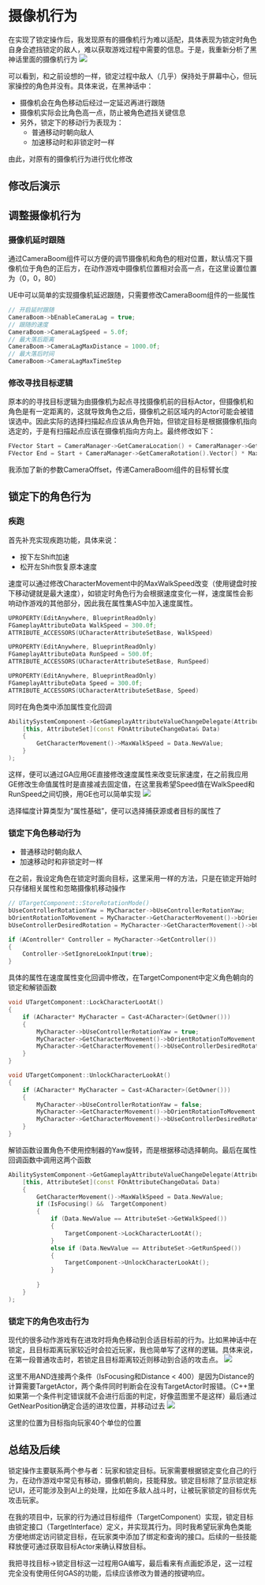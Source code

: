 # 摄像机行为

在实现了锁定操作后，我发现原有的摄像机行为难以适配，具体表现为锁定时角色自身会遮挡锁定的敌人，难以获取游戏过程中需要的信息。于是，我重新分析了黑神话里面的摄像机行为
![](../../Ref/Gifs/锁定下的移动.gif)

可以看到，和之前设想的一样，锁定过程中敌人（几乎）保持处于屏幕中心，但玩家操控的角色并没有。具体来说，在黑神话中：
* 摄像机会在角色移动后经过一定延迟再进行跟随
* 摄像机实际会比角色高一点，防止被角色遮挡关键信息
* 另外，锁定下的移动行为表现为：
    * 普通移动时朝向敌人
    * 加速移动时和非锁定时一样

由此，对原有的摄像机行为进行优化修改

## 修改后演示

## 调整摄像机行为

### 摄像机延时跟随

通过CameraBoom组件可以方便的调节摄像机和角色的相对位置，默认情况下摄像机位于角色的正后方，在动作游戏中摄像机位置相对会高一点，在这里设置位置为（0，0，80）

UE中可以简单的实现摄像机延迟跟随，只需要修改CameraBoom组件的一些属性
```C++
// 开启延时跟随
CameraBoom->bEnableCameraLag = true;
// 跟随的速度
CameraBoom->CameraLagSpeed = 5.0f; 
// 最大落后距离
CameraBoom->CameraLagMaxDistance = 1000.0f;
// 最大落后时间
CameraBoom->CameraLagMaxTimeStep
```

### 修改寻找目标逻辑

原本的的寻找目标逻辑为由摄像机为起点寻找摄像机前的目标Actor，但摄像机和角色是有一定距离的，这就导致角色之后，摄像机之前区域内的Actor可能会被错误选中。因此实际的选择扫描起点应该从角色开始，但锁定目标是根据摄像机指向选定的，于是有扫描起点应该在摄像机指向方向上。最终修改如下：
```C++
FVector Start = CameraManager->GetCameraLocation() + CameraManager->GetCameraRotation().Vector() * CameraOffset;
FVector End = Start + CameraManager->GetCameraRotation().Vector() * MaxDistance;
```
我添加了新的参数CameraOffset，传递CameraBoom组件的目标臂长度

## 锁定下的角色行为
### 疾跑
首先补充实现疾跑功能，具体来说：
* 按下左Shift加速
* 松开左Shift恢复原本速度

速度可以通过修改CharacterMovement中的MaxWalkSpeed改变（使用键盘时按下移动键就是最大速度），如锁定时角色行为会根据速度变化一样，速度属性会影响动作游戏的其他部分，因此我在属性集AS中加入速度属性。
```C++
UPROPERTY(EditAnywhere, BlueprintReadOnly)
FGameplayAttributeData WalkSpeed = 300.0f;
ATTRIBUTE_ACCESSORS(UCharacterAttributeSetBase, WalkSpeed)

UPROPERTY(EditAnywhere, BlueprintReadOnly)
FGameplayAttributeData RunSpeed = 500.0f;
ATTRIBUTE_ACCESSORS(UCharacterAttributeSetBase, RunSpeed)

UPROPERTY(EditAnywhere, BlueprintReadOnly)
FGameplayAttributeData Speed = 300.0f;
ATTRIBUTE_ACCESSORS(UCharacterAttributeSetBase, Speed)
```
同时在角色类中添加属性变化回调
```C++
AbilitySystemComponent->GetGameplayAttributeValueChangeDelegate(AttributeSet->GetSpeedAttribute()).AddLambda(
	[this, AttributeSet](const FOnAttributeChangeData& Data)
	{
		GetCharacterMovement()->MaxWalkSpeed = Data.NewValue;
	}
);
```
这样，便可以通过GA应用GE直接修改速度属性来改变玩家速度，在之前我应用GE修改生命值属性时是直接减去固定值，在这里我希望Speed值在WalkSpeed和RunSpeed之间切换，用GE也可以简单实现
![](蓝图/GE用捕获的属性修改.png)

选择幅度计算类型为“属性基础”，便可以选择捕获源或者目标的属性了

### 锁定下角色移动行为
* 普通移动时朝向敌人
* 加速移动时和非锁定时一样

在之前，我设定角色在锁定时面向目标，这里采用一样的方法，只是在锁定开始时只存储相关属性和忽略摄像机移动操作
```C++
// UTargetComponent::StoreRotationMode()
bUseControllerRotationYaw = MyCharacter->bUseControllerRotationYaw;
bOrientRotationToMovement = MyCharacter->GetCharacterMovement()->bOrientRotationToMovement;
bUseControllerDesiredRotation = MyCharacter->GetCharacterMovement()->bUseControllerDesiredRotation;

if (AController* Controller = MyCharacter->GetController())
{
	Controller->SetIgnoreLookInput(true);
}
```
具体的属性在速度属性变化回调中修改，在TargetComponent中定义角色朝向的锁定和解锁函数
```C++
void UTargetComponent::LockCharacterLootAt()
{
	if (ACharacter* MyCharacter = Cast<ACharacter>(GetOwner()))
	{
		MyCharacter->bUseControllerRotationYaw = true;
		MyCharacter->GetCharacterMovement()->bOrientRotationToMovement = false;
		MyCharacter->GetCharacterMovement()->bUseControllerDesiredRotation = true;
	}
}

void UTargetComponent::UnlockCharacterLookAt()
{
	if (ACharacter* MyCharacter = Cast<ACharacter>(GetOwner()))
	{
		MyCharacter->bUseControllerRotationYaw = false;
		MyCharacter->GetCharacterMovement()->bOrientRotationToMovement = true;
		MyCharacter->GetCharacterMovement()->bUseControllerDesiredRotation = true;
	}
}
```
解锁函数设置角色不使用控制器的Yaw旋转，而是根据移动选择朝向。最后在属性回调函数中调用这两个函数
```C++
AbilitySystemComponent->GetGameplayAttributeValueChangeDelegate(AttributeSet->GetSpeedAttribute()).AddLambda(
	[this, AttributeSet](const FOnAttributeChangeData& Data)
	{
		GetCharacterMovement()->MaxWalkSpeed = Data.NewValue;
		if (IsFocusing() &&  TargetComponent)
		{
			if (Data.NewValue == AttributeSet->GetWalkSpeed())
			{
				TargetComponent->LockCharacterLootAt();
			}
			else if (Data.NewValue == AttributeSet->GetRunSpeed())
			{
				TargetComponent->UnlockCharacterLookAt();
			}
			
		}
	}
);
```

### 锁定下的角色攻击行为
现代的很多动作游戏有在进攻时将角色移动到合适目标前的行为。比如黑神话中在锁定，且目标距离玩家较近时会拉近玩家，我也简单写了这样的逻辑。具体来说，在第一段普通攻击时，若锁定且目标距离较近则移动到合适的攻击点。
![](蓝图/攻击拉近.png)

这里不用AND连接两个条件（IsFocusing和Distance < 400）是因为Distance的计算需要TargetActor，两个条件同时判断会在没有TargetActor时报错。（C++里如果第一个条件判定错误就不会进行后面的判定，好像蓝图里不是这样）最后通过GetNearPosition确定合适的进攻位置，并移动过去
![](蓝图/获取合适攻击位置.png)

这里的位置为目标指向玩家40个单位的位置

## 总结及后续
锁定操作主要联系两个参与者：玩家和锁定目标。玩家需要根据锁定变化自己的行为，在动作游戏中常见有移动，摄像机朝向，技能释放。锁定目标除了显示锁定标记UI，还可能涉及到AI上的处理，比如在多敌人战斗时，让被玩家锁定的目标优先攻击玩家。

在我的项目中，玩家的行为通过目标组件（TargetComponent）实现，锁定目标由锁定接口（TargetInterface）定义，并实现其行为。同时我希望玩家角色类能方便地绑定访问锁定目标，在玩家类中添加了绑定和查询的接口。后续的一些技能释放便可通过获取目标Actor来确认释放目标。

我把寻找目标->锁定目标这一过程用GA编写，最后看来有点画蛇添足，这一过程完全没有使用任何GAS的功能，后续应该修改为普通的按键响应。